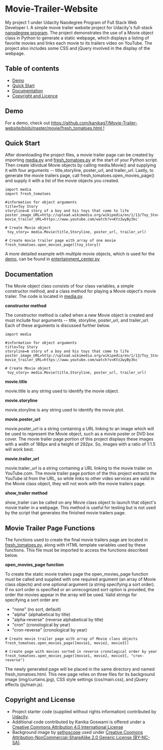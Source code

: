 # Movie-Trailer-Website
My project 1 under Udacity Naodegree Program of Full Stack Web Developer I.
A simple movie trailer website project for Udacity's full-stack [nanodegree program](https://in.udacity.com/nanodegree). The project demonstrates the use of a Movie object class in Python to generate a static webpage, which displays a listing of favorite movies and links each movie to its trailers video on YouTube. The project also includes some CSS and jQuery involved in the display of the webpage.

## Table of contents
* [Demo](#demo)
* [Quick Start](#quick-start)
* [Documentation](#documentation)
* [Copyright and Licence](#copyright-and-licence)

## Demo
For a demo, check out [https://github.com/kanikag7/Movie-Trailer-website/blob/master/movie/fresh_tomatoes.html !](https://github.com/kanikag7/Movie-Trailer-website/blob/master/movie/fresh_tomatoes.html)

## Quick Start
After downloading the project files, a movie trailer page can be created by importing [media.py](.../movie/media.py) and [fresh_tomatoes.py](.../movie/fresh_tomatoes.py) at the start of your Python script. Then create idividual Movie objects by calling media.Movie() and supplying it with four arguments -- title,storyline, poster_url, and trailer_url. Lastly, to generate the movie trailers page, call fresh_tomatoes.open_movies_page() and supply it with a list of the movie objects you created.

```
import media
import fresh_tomatoes

#information for object arguments
title=Toy Story
storyline=A story of a boy and his toys that come to life
poster_image_URL=http://upload.wikimedia.org/wikipedia/en/1/13/Toy_Story.jpg
movie_trailer_URL=https://www.youtube.com/watch?v=KYz2wyBy3kc`

# Create Movie object
 toy_story= media.Movie(title,Storyline, poster_url, trailer_url)

# Create movie trailer page with array of one movie
fresh_tomatoes.open_movies_page([toy_story])

```

A more detailed example with multiple movie objects, which is used for the [demo](#demo), can be found in [entertainment_center.py](.../movie/entertainment_center.py)

## Documentation
The Movie object class consists of four class variables, a simple constructor method, and a class method for playing a Movie object's movie trailer. The code is located in [media.py](.../movie/media.py).

**constructor method**

The constructor method is called when a new Movie object is created and must include four arguments -- title, storyline, poster_url, and trailer_url. Each of these arguments is discussed further below.
```
import media

#information for object arguments
title=Toy Story
storyline=A story of a boy and his toys that come to life
poster_image_URL=http://upload.wikimedia.org/wikipedia/en/1/13/Toy_Story.jpg
movie_trailer_URL=https://www.youtube.com/watch?v=KYz2wyBy3kc`

# Create Movie object
 toy_story= media.Movie(title,Storyline, poster_url, trailer_url)
 ```
**movie.title**

movie.title is any string used to identify the movie object.

**movie.storyline**

movie.storyline is any string used to identify the movie plot.

**movie.poster_url**

movie.poster_url is a string containing a URL linking to an image which will be used to represent the Movie object, such as a movie poster or DVD box cover. The movie trailer page portion of this project displays these images with a width of 188px and a height of 292px. So, images with a ratio of 1:1.5 will work best.

**movie.trailer_url**

movie.trailer_url is a string containing a URL linking to the movie trailer on YouTube.com. The movie trailer page portion of the this project extracts the YouTube id from the URL, so while links to other video services are valid in the Movie class object, they will not work with the movie trailers page.

**show_trailer method**

show_trailer can be called on any Movie class object to launch that object's movie trailer in a webpage. This method is useful for testing but is not used by the script that generates the finished movie trailers page.

## Movie Trailer Page Functions
The functions used to create the final movie trailers page are located in [fresh_tomatoes.py](.../movie/fresh_tomatoes.py), along with HTML template variables used by these functions. This file must be imported to access the functions described below.

**open_movies_page function**

To create the static movie trailers page the open_movies_page function must be called and supplied with one required argument (an array of Movie class objects) and one optional argument (a string specifying a sort order). If no sort order is specified or an unrecognized sort option is provided, the order the movies appear in the array will be used. Valid strings for specifying a sort order are:

* "none" (no sort, default)
* "alpha" (alphabetical by title)
* "alpha-reverse" (reverse alphabetical by title)
* "cron" (cronological by year)
* "cron-reverse" (cronological by year)
```
# Create movie trailer page with array of Movie class objects
fresh_tomatoes.open_movies_page([movie1, movie2, movie3])

# Create page with movies sorted in reverse cronological order by year 
fresh_tomatoes.open_movies_page([movie1, movie2, movie3], "cron-reverse")
```
The newly generated page will be placed in the same directory and named fresh_tomatoes.html. This new page relies on three files for its background image (img/curtains.jpg), CSS style settings (css/main.css), and jQuery effects (js/main.js).

## Copyright and License

* Project starter code (supplied without rights information) contributed by [Udacity](https://in.udacity.com).
* Additional code contributed by Kanika Goswami is offered under a [Creative Commons Attribution 4.0 International License](https://creativecommons.org/licenses/by/4.0)
* Background image by [sethoscope](https://www.flickr.com/photos/sethoscope/2884743046) used under [Creative Coomons Attribution-NonCommercial-ShareAlike 2.0 Generic License (BY-NC-SA)](https://creativecommons.org/licenses/by-nc-sa/2.0/deed.en).

